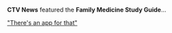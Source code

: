 

**CTV News** featured the **Family Medicine Study Guide**…

["There's an app for that"](http://london.ctvnews.ca/video?clipId=1049281)